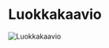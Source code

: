 # Luokkakaavio

![Luokkakaavio](https://www.plantuml.com/plantuml/png/hL3BQiD03BphAxQtXE9yGEWXDFc0GlC3ocQQBEp3hBGKqlRV6qS-64DFzKtCZ4QZsOborPOYFUaL2SwZjWZEH24hwWTxkBTmkx7x8kUUBz03nDVGQoXvjTwwTwqXNqPkNqG7y5pQAO9-Y7na4VVA4lneCw1y4gtirHbzB7r_Dpd0byfQwkDMfqZzOsTh2OORS-KgutEgMVyZvFuA2EnFcvTqFvR4MipTvcNShTMNxyrcql8KdLT6S-0kwxhn-pz82qmxv7DByHS0)
